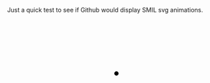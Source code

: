 Just a quick test to see if Github would display SMIL svg animations.

<svg height="300px" width="600px" viewBox="0 0 100 50">
    <circle cx="50" cy="25" r="15" fill="hotpink" stroke="black" stroke-width="1">
    <animate
       attributeName="r" from="0" to="15"
       dur="2s" repeatCount="indefinite" />
  </circle>
</svg>